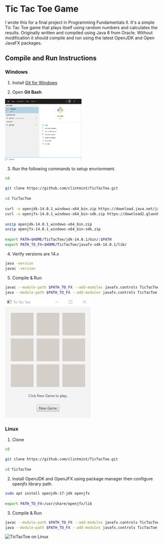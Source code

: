 # Tic Tac Toe Game

I wrote this for a final project in Programming Fundamentals II. It's a simple Tic Tac Toe game that plays itself using random numbers and calculates the results. Originally written and compiled using Java 8 from Oracle. Without modification it should compile and run using the latest OpenJDK and Open JavaFX packages.

## Compile and Run Instructions

### Windows

1. Install [Git for Windows](https://gitforwindows.org/)

2. Open **Git Bash**

  <img src="gitbash.png" width="50%" height="50%">
  
3. Run the following commands to setup envrionment.

```bash
cd

git clone https://github.com/clintmint/TicTacToe.git

cd TicTacToe

curl -o openjdk-14.0.1_windows-x64_bin.zip https://download.java.net/java/GA/jdk14.0.1/664493ef4a6946b186ff29eb326336a2/7/GPL/openjdk-14.0.1_windows-x64_bin.zip
curl -o openjfx-14.0.1_windows-x64_bin-sdk.zip https://download2.gluonhq.com/openjfx/14.0.1/openjfx-14.0.1_windows-x64_bin-sdk.zip

unzip openjdk-14.0.1_windows-x64_bin.zip
unzip openjfx-14.0.1_windows-x64_bin-sdk.zip

export PATH=$HOME/TicTacToe/jdk-14.0.1/bin/:$PATH
export PATH_TO_FX=$HOME/TicTacToe/javafx-sdk-14.0.1/lib/
```

4. Verify versions are 14.x

```bash
java -version
javac -version
```

5. Compile & Run

```bash
javac --module-path $PATH_TO_FX --add-modules javafx.controls TicTacToe.java
java --module-path $PATH_TO_FX --add-modules javafx.controls TicTacToe
```

  <img src="tictactoe.gif">

### Linux

1. Clone 

```bash
cd

git clone https://github.com/clintmint/TicTacToe.git

cd TicTacToe
```

2. Install OpenJDK and OpenJFX using package manager then configure openjfx library path.

```bash
sudo apt install openjdk-17-jdk openjfx

export PATH_TO_FX=/usr/share/openjfx/lib
```

3. Compile & Run

```bash
javac --module-path $PATH_TO_FX --add-modules javafx.controls TicTacToe.java
java --module-path $PATH_TO_FX --add-modules javafx.controls TicTacToe
```

![TicTacToe on Linux](https://i.imgur.com/HieJ30p.png)
